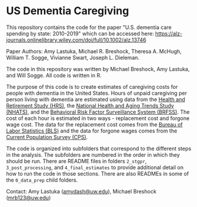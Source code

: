 # US Dementia Caregiving

This repository contains the code for the paper "U.S. dementia care spending by state: 2010-2019" which can be accessed here: https://alz-journals.onlinelibrary.wiley.com/doi/full/10.1002/alz.13746

Paper Authors: Amy Lastuka, Michael R. Breshock, Theresa A. McHugh, William T. Sogge, Vivianne Swart, Joseph L. Dieleman.

The code in this repository was written by Michael Breshock, Amy Lastuka, and Will Sogge. All code is written in R. 

The purpose of this code is to create estimates of caregiving costs for people with dementia in the United States.  Hours of unpaid caregiving per person living with dementia are estimated using data from the [Health and Retirement Study (HRS)](https://hrs.isr.umich.edu/about), the [National Health and Aging Trends Study (NHATS)](https://www.nhats.org/), and the [Behavioral Risk Factor Surveillance System (BRFSS)](https://www.cdc.gov/brfss/index.html). The cost of each hour is estimated in two ways - replacement cost and forgone wage cost. The data for the replacement cost comes from the [Bureau of Labor Statistics (BLS)](https://www.bls.gov/oes/) and the data for forgone wages comes from the [Current Population Survey (CPS)](https://www.census.gov/data/datasets/time-series/demo/cps/cps-basic.html).  

The code is organized into subfolders that correspond to the different steps in the analysis. The subfolders are numbered in the order in which they should be run. There are README files in folders `2_stgpr`, `3_post_processing`, and `4_final_estimates` to provide additional detail on how to run the code in those sections. There are also READMEs in some of the `0_data_prep` child folders. 

Contact: Amy Lastuka (amydash@uw.edu), Michael Breshock (mrb123@uw.edu)